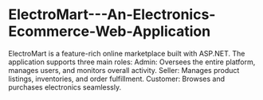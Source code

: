 # ElectroMart---An-Electronics-Ecommerce-Web-Application
ElectroMart is a feature-rich online marketplace built with ASP.NET. The application supports three main roles:  Admin: Oversees the entire platform, manages users, and monitors overall activity. Seller: Manages product listings, inventories, and order fulfillment. Customer: Browses and purchases electronics seamlessly.
